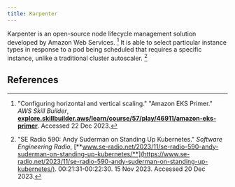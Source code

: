 ```yaml
---
title: Karpenter
---
```

Karpenter is an open-source node lifecycle management solution developed by Amazon Web Services. [^1] It is able to select particular instance types in response to a pod being scheduled that requires a specific instance, unlike a traditional cluster autoscaler. [^2]

## References

[^1]: "Configuring horizontal and vertical scaling." "Amazon EKS Primer." *AWS Skill Builder*, [**explore.skillbuilder.aws/learn/course/57/play/46911/amazon-eks-primer**](https://explore.skillbuilder.aws/learn/course/57/play/46911/amazon-eks-primer). Accessed 22 Dec 2023.
[^2]: "SE Radio 590: Andy Suderman on Standing Up Kubernetes." *Software Engineering Radio*, [**www.se-radio.net/2023/11/se-radio-590-andy-suderman-on-standing-up-kubernetes/**](https://www.se-radio.net/2023/11/se-radio-590-andy-suderman-on-standing-up-kubernetes/). 00:21:31-00:22:30. 15 Nov 2023. Accessed 20 Dec 2023.
